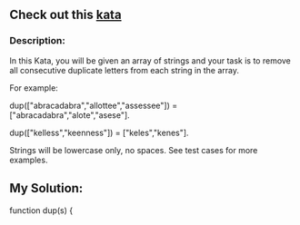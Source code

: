 ## Check out this [kata](https://www.codewars.com/kata/59f08f89a5e129c543000069)

### Description:

In this Kata, you will be given an array of strings and your task is to remove all consecutive duplicate letters from each string in the array.

For example:

dup(["abracadabra","allottee","assessee"]) = ["abracadabra","alote","asese"].

dup(["kelless","keenness"]) = ["keles","kenes"].

Strings will be lowercase only, no spaces. See test cases for more examples.

## My Solution:
function dup(s) {

